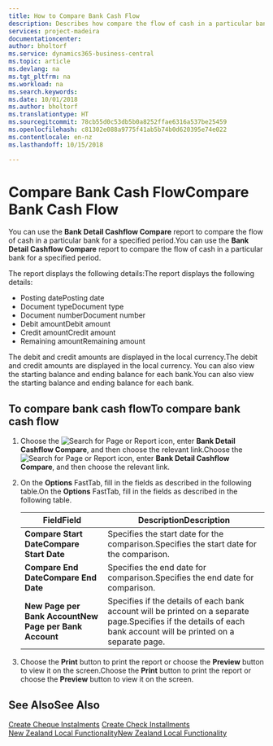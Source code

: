 ```yaml
---
title: How to Compare Bank Cash Flow
description: Describes how compare the flow of cash in a particular bank for a specified period.
services: project-madeira
documentationcenter: 
author: bholtorf
ms.service: dynamics365-business-central
ms.topic: article
ms.devlang: na
ms.tgt_pltfrm: na
ms.workload: na
ms.search.keywords: 
ms.date: 10/01/2018
ms.author: bholtorf
ms.translationtype: HT
ms.sourcegitcommit: 78cb55d0c53db5b0a8252ffae6316a537be25459
ms.openlocfilehash: c81302e088a9775f41ab5b74b0d620395e74e022
ms.contentlocale: en-nz
ms.lasthandoff: 10/15/2018

---
```

# <a name="compare-bank-cash-flow"></a><span data-ttu-id="e6094-103">Compare Bank Cash Flow</span><span class="sxs-lookup"><span data-stu-id="e6094-103">Compare Bank Cash Flow</span></span>
<span data-ttu-id="e6094-104">You can use the **Bank Detail Cashflow Compare** report to compare the flow of cash in a particular bank for a specified period.</span><span class="sxs-lookup"><span data-stu-id="e6094-104">You can use the **Bank Detail Cashflow Compare** report to compare the flow of cash in a particular bank for a specified period.</span></span>  

 <span data-ttu-id="e6094-105">The report displays the following details:</span><span class="sxs-lookup"><span data-stu-id="e6094-105">The report displays the following details:</span></span>  

-   <span data-ttu-id="e6094-106">Posting date</span><span class="sxs-lookup"><span data-stu-id="e6094-106">Posting date</span></span>  
-   <span data-ttu-id="e6094-107">Document type</span><span class="sxs-lookup"><span data-stu-id="e6094-107">Document type</span></span>  
-   <span data-ttu-id="e6094-108">Document number</span><span class="sxs-lookup"><span data-stu-id="e6094-108">Document number</span></span>  
-   <span data-ttu-id="e6094-109">Debit amount</span><span class="sxs-lookup"><span data-stu-id="e6094-109">Debit amount</span></span>  
-   <span data-ttu-id="e6094-110">Credit amount</span><span class="sxs-lookup"><span data-stu-id="e6094-110">Credit amount</span></span>  
-   <span data-ttu-id="e6094-111">Remaining amount</span><span class="sxs-lookup"><span data-stu-id="e6094-111">Remaining amount</span></span>  

<span data-ttu-id="e6094-112">The debit and credit amounts are displayed in the local currency.</span><span class="sxs-lookup"><span data-stu-id="e6094-112">The debit and credit amounts are displayed in the local currency.</span></span> <span data-ttu-id="e6094-113">You can also view the starting balance and ending balance for each bank.</span><span class="sxs-lookup"><span data-stu-id="e6094-113">You can also view the starting balance and ending balance for each bank.</span></span>  

## <a name="to-compare-bank-cash-flow"></a><span data-ttu-id="e6094-114">To compare bank cash flow</span><span class="sxs-lookup"><span data-stu-id="e6094-114">To compare bank cash flow</span></span>  

1.  <span data-ttu-id="e6094-115">Choose the ![Search for Page or Report](../../media/ui-search/search_small.png "Search for Page or Report icon") icon, enter **Bank Detail Cashflow Compare**, and then choose the relevant link.</span><span class="sxs-lookup"><span data-stu-id="e6094-115">Choose the ![Search for Page or Report](../../media/ui-search/search_small.png "Search for Page or Report icon") icon, enter **Bank Detail Cashflow Compare**, and then choose the relevant link.</span></span>  
2.  <span data-ttu-id="e6094-116">On the **Options** FastTab, fill in the fields as described in the following table.</span><span class="sxs-lookup"><span data-stu-id="e6094-116">On the **Options** FastTab, fill in the fields as described in the following table.</span></span>  

    |<span data-ttu-id="e6094-117">Field</span><span class="sxs-lookup"><span data-stu-id="e6094-117">Field</span></span>|<span data-ttu-id="e6094-118">Description</span><span class="sxs-lookup"><span data-stu-id="e6094-118">Description</span></span>|  
    |---------------------------------|---------------------------------------|  
    |<span data-ttu-id="e6094-119">**Compare Start Date**</span><span class="sxs-lookup"><span data-stu-id="e6094-119">**Compare Start Date**</span></span>|<span data-ttu-id="e6094-120">Specifies the start date for the comparison.</span><span class="sxs-lookup"><span data-stu-id="e6094-120">Specifies the start date for the comparison.</span></span>|  
    |<span data-ttu-id="e6094-121">**Compare End Date**</span><span class="sxs-lookup"><span data-stu-id="e6094-121">**Compare End Date**</span></span>|<span data-ttu-id="e6094-122">Specifies the end date for comparison.</span><span class="sxs-lookup"><span data-stu-id="e6094-122">Specifies the end date for comparison.</span></span>|  
    |<span data-ttu-id="e6094-123">**New Page per Bank Account**</span><span class="sxs-lookup"><span data-stu-id="e6094-123">**New Page per Bank Account**</span></span>|<span data-ttu-id="e6094-124">Specifies if the details of each bank account will be printed on a separate page.</span><span class="sxs-lookup"><span data-stu-id="e6094-124">Specifies if the details of each bank account will be printed on a separate page.</span></span>|  

3.  <span data-ttu-id="e6094-125">Choose the **Print** button to print the report or choose the **Preview** button to view it on the screen.</span><span class="sxs-lookup"><span data-stu-id="e6094-125">Choose the **Print** button to print the report or choose the **Preview** button to view it on the screen.</span></span>  

## <a name="see-also"></a><span data-ttu-id="e6094-126">See Also</span><span class="sxs-lookup"><span data-stu-id="e6094-126">See Also</span></span>  
 <span data-ttu-id="e6094-127">[Create Cheque Instalments](how-to-create-check-installments.md) </span><span class="sxs-lookup"><span data-stu-id="e6094-127">[Create Check Installments](how-to-create-check-installments.md) </span></span>  
 [<span data-ttu-id="e6094-128">New Zealand Local Functionality</span><span class="sxs-lookup"><span data-stu-id="e6094-128">New Zealand Local Functionality</span></span>](new-zealand-local-functionality.md)


